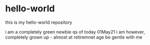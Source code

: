 # hello-world
this is my hello-world repository

i am a completely green newbie qs of today 01May21
i am however, completely grown up - almost at retiremnet age
be gentle with me

